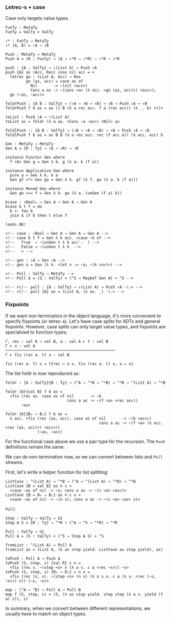 
### Letrec-s + case

Case only targets value types.

    FunTy : MetaTy
	FunTy = ValTy × ValTy

	↑* : FunTy → MetaTy
	↑* (A, B) = ↑A → ↑B

    Push : MetaTy → MetaTy
    Push A = (R : FunTy) → (A → ↑*R → ↑*R) → ↑*R → ↑*R

    push : {A : ValTy} → ↑(List A) → Push ↑A
	push {A} as (Acc, Res) cons nil acc = <
	  letrec go : (List A, Acc) → Res
	         go (as, acc) = case as of
			   Nil       -> ~(nil <acc>)
			   Cons a as -> ~(cons <a> (λ acc. <go (as, acc)>) <acc>);
      go (~as, ~acc)>

    foldrPush : {A B : ValTy} → (↑A → ↑B → ↑B) → ↑B → Push ↑A → ↑B
	foldrPush f b as = as () B (λ a rec acc. f a (rec acc)) (λ _. b) <()>

	toList : Push ↑A → ↑(List A)
	toList as = foldr (λ a as. <Cons ~a ~as>) <Nil> as

	foldlPush :: {A B : ValTy} → (↑B → ↑A → ↑B) → ↑B → Push ↑A → ↑B
	foldlPush f b as = as B B (λ a rec acc. rec (f acc a)) (λ acc. acc) b

	Gen : MetaTy → MetaTy
	Gen A = {R : Ty} → (A → ↑R) → ↑R

    instance Functor Gen where
	  f <$> Gen g = Gen λ k. g (λ a. k (f a))

    instance Applicative Gen where
	  pure a = Gen λ k. k a
	  Gen gf <*> Gen ga = Gen λ k. gf (λ f. ga (λ a. k (f a)))

	instance Monad Gen where
	  Gen ga >>= f = Gen λ k. ga (λ a. (unGen (f a) k))

	bcase : ↑Bool₀ → Gen A → Gen A → Gen A
	bcase b t f = do
	  b <- foo b
	  join $ if b then t else f

    looks OK!

    <!-- case : ↑Bool → Gen A → Gen A → Gen A -->
	<!-- case b t f = Gen λ k acc. <case ~b of -->
	<!--   True  → ~(unGen t λ k acc'.  ) -->
	<!--   False → ~(unGen t λ k  -->
	<!--   > -->

    <!-- gen : ↑A → Gen ↑A -->
	<!-- gen a = Gen (λ k. <let x := ~a; ~(k <x>)>) -->

    <!-- Pull : ValTy → MetaTy -->
	<!-- Pull A = (S : ValTy) × (^S → MaybeT Gen A) × ^S -->

	<!-- <\!-- pull : {A : ValTy} → ↑(List A) → Push ↑A -\-> -->
	<!-- <\!-- pull {A} as = (List A, (λ as. _) -\-> -->






### Fixpoints

If we want non-termination in the object language, it's more convenient to
specify fixpoints (or letrec-s). Let's have case splits for ADTs and general
fixpoints. However, case splits can only target value types, and fixpoints are
specialized to function types.

    Γ, rec : val A → val B, a : val A ⊢ t : val B
	Γ ⊢ u : val A
	────────────────────────────────────────────────
	Γ ⊢ fix (rec a. t) u : val B

	fix (rec a. t) u = t[rec ↦ λ x. fix (rec a. t) x, a ↦ u]

The list foldr is now reproduced as:

    foldr : {A : ValTy}{B : Ty} → (^A → ^*B → ^*B) → ^*B → ^(List A) → ^*B

	foldr {A}{val B} f b as =
	  <fix (rec as. case as of nil       -> ~b
	                           cons a as -> ~(f <a> <rec as>))
           ~as>

    foldr {A}{B₀ → B₁} f b as =
	  λ acc. <fix (rec (as, acc). case as of nil       -> ~(b <acc>)
    	                                     cons a as -> ~(f <a> (λ acc. <rec (as, acc)>) <acc>))
                  (~as, ~acc)

For the functional case above we use a pair type for the recursion. The `Push`
definitions remain the same.

We can do non-termination now, so we can convert between lists and `Pull` streams.

First, let's write a helper function for list splitting:

    ListCase : ^(List A) → ^*B → (^A → ^(List A) → ^*B) → ^*B
	ListCase {B = val B} as n c =
	  <case ~as of nil -> ~n; cons a as -> ~(c <a> <as>)>
	ListCase {B = B₀ → B₁} as n c x =
	  <case ~as of nil -> ~(n x); cons a as -> ~(c <a> <as> x)>

`Pull`:

    Step : ValTy → ValTy → U1
	Step A S = {R : Ty} → ^*R → (^A → ^S → ^*R) → ^*R

    Pull : ValTy → U1
	Pull A = (S : ValTy) × (^S → Step A S) × ^S

	fromList : ^(List A) → Pull A
	fromList as = (List A, (λ as stop yield. ListCase as stop yield), as)

	toPush : Pull A → Push A
	toPush (S, step, s) {val R} c n =
	  <fix (rec s. ~(step <s> n (λ a s. c a <rec ~s>)) ~s>
	toPush (S, step, s) {R₀ → R₁} c n x =
	  <fix (rec (s, x). ~(step <s> (n x) (λ a s x. c a (λ x. <rec (~s, ~x)>) x)) (~s, ~x)>

    map : (^A → ^B) → Pull A → Pull B
	map f (S, step, s) = (S, (λ as stop yield. step stop (λ a s. yield (f a) s)), s)

In summary, when we convert between different representations, we usually have
to match on object types.
